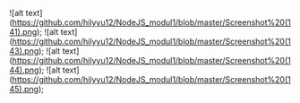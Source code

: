 ![alt text] (https://github.com/hilyyu12/NodeJS_modul1/blob/master/Screenshot%20(141).png);
![alt text] (https://github.com/hilyyu12/NodeJS_modul1/blob/master/Screenshot%20(143).png);
![alt text] (https://github.com/hilyyu12/NodeJS_modul1/blob/master/Screenshot%20(144).png);
![alt text] (https://github.com/hilyyu12/NodeJS_modul1/blob/master/Screenshot%20(145).png);
